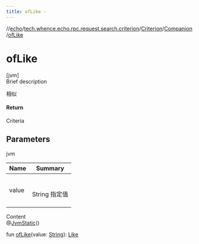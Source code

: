 ```yaml
---
title: ofLike -
---
```

//[echo](../../../index.md)/[tech.whence.echo.rpc.request.search.criterion](../../index.md)/[Criterion](../index.md)/[Companion](index.md)/[ofLike](of-like.md)



# ofLike  
[jvm]  
Brief description  


相似



#### Return  


Criteria



## Parameters  
  
jvm  
  
|  Name|  Summary| 
|---|---|
| value| <br><br>String 指定值<br><br>
  
  
Content  
@[JvmStatic](https://kotlinlang.org/api/latest/jvm/stdlib/kotlin.jvm/-jvm-static/index.html)()  
  
fun [ofLike](of-like.md)(value: [String](https://kotlinlang.org/api/latest/jvm/stdlib/kotlin/-string/index.html)): [Like](../../-like/index.md)  



